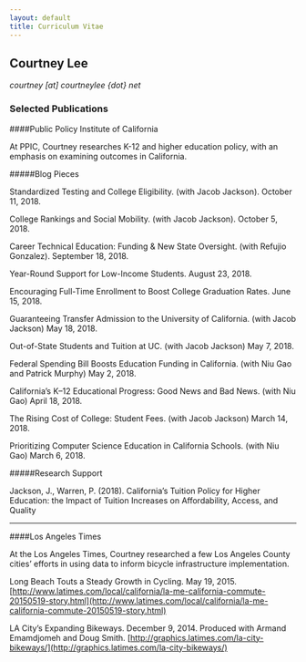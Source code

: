 ```yaml
---
layout: default
title: Curriculum Vitae
---
```


## Courtney Lee
_courtney [at] courtneylee {dot} net_
	
### Selected Publications

####Public Policy Institute of California

At PPIC, Courtney researches K-12 and higher education policy, with an emphasis on examining outcomes in California.

#####Blog Pieces

Standardized Testing and College Eligibility. (with Jacob Jackson). October 11, 2018.

College Rankings and Social Mobility. (with Jacob Jackson). October 5, 2018.

Career Technical Education: Funding & New State Oversight. (with Refujio Gonzalez). September 18, 2018.

Year-Round Support for Low-Income Students. August 23, 2018.

Encouraging Full-Time Enrollment to Boost College Graduation Rates. June 15, 2018.

Guaranteeing Transfer Admission to the University of California. (with Jacob Jackson) May 18, 2018.

Out-of-State Students and Tuition at UC. (with Jacob Jackson) May 7, 2018.

Federal Spending Bill Boosts Education Funding in California. (with Niu Gao and Patrick Murphy) May 2, 2018.

California’s K–12 Educational Progress: Good News and Bad News. (with Niu Gao) April 18, 2018.

The Rising Cost of College: Student Fees. (with Jacob Jackson) March 14, 2018.

Prioritizing Computer Science Education in California Schools. (with Niu Gao) March 6, 2018.

#####Research Support

Jackson, J., Warren, P. (2018). California’s Tuition Policy for Higher Education: the Impact of Tuition Increases on Affordability, Access, and Quality

---
####Los Angeles Times

At the Los Angeles Times, Courtney researched a few Los Angeles County cities’ efforts in using data to inform bicycle infrastructure implementation.

Long Beach Touts a Steady Growth in Cycling. May 19, 2015.
[http://www.latimes.com/local/california/la-me-california-commute-20150519-story.html](http://www.latimes.com/local/california/la-me-california-commute-20150519-story.html)

LA City’s Expanding Bikeways. December 9, 2014.
Produced with Armand Emamdjomeh and Doug Smith.
[http://graphics.latimes.com/la-city-bikeways/](http://graphics.latimes.com/la-city-bikeways/)
